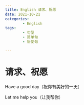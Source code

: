 ```yaml
---
title: English 请求、祝愿
date: 2021-10-21
categories:
        - English
tags:
        - 句型
        - 简单句
        - 祈使句

---
```


# 请求、祝愿

Have a good day（祝你有美好的一天）

Let me help you（让我帮你）

